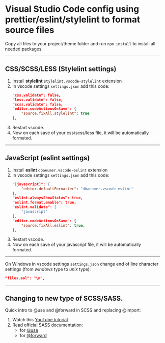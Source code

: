 # Visual Studio Code config using prettier/eslint/stylelint to format source files

Copy all files to your project/theme folder and run `npm install` to install all needed packages.

---

## CSS/SCSS/LESS (Stylelint settings)

1. Install **stylelint** `stylelint.vscode-stylelint` extension
1. In vscode settings `settings.json` add this code:
    ```json
    "css.validate": false,
    "less.validate": false,
    "scss.validate": false,
    "editor.codeActionsOnSave": {
        "source.fixAll.stylelint": true
    },
    ```
1. Restart vscode.
1. Now on each save of your css/scss/less file, it will be automatically formated.

---

## JavaScript (eslint settings)

1. Install **eslint** `dbaeumer.vscode-eslint` extension
1. In vscode settings `settings.json` add this code:
    ```json
    "[javascript]": {
        "editor.defaultFormatter": "dbaeumer.vscode-eslint"
    },
    "eslint.alwaysShowStatus": true,
    "eslint.format.enable": true,
    "eslint.validate": [
        "javascript"
    ],
    "editor.codeActionsOnSave": {
        "source.fixAll.eslint": true,
    },
    ```
1. Restart vscode.
1. Now on each save of your javascript file, it will be automatically formated.

---

On Windows in vscode settings `settings.json` change end of line character settings (from *windows* type to *unix* type):
```json
"files.eol": "\n",
```

---

## Changing to new type of SCSS/SASS.

Quick intro to @use and @forward in SCSS and replacing @import:

1. Watch this [YouTube tutorial](https://www.youtube.com/watch?v=CR-a8upNjJ0)
1. Read official SASS documentation:
    - for [@use](https://sass-lang.com/documentation/at-rules/use)
    - for [@forward](https://sass-lang.com/documentation/at-rules/forward)